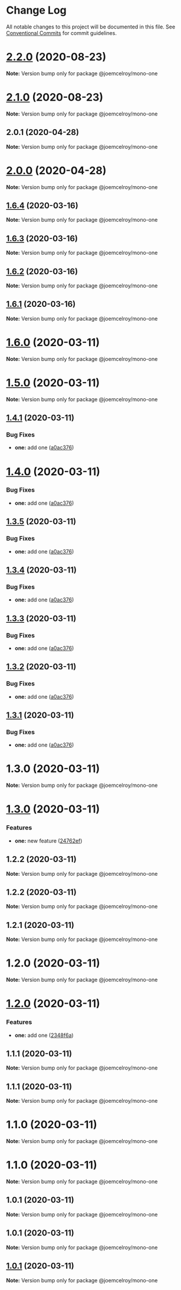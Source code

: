 # Change Log

All notable changes to this project will be documented in this file.
See [Conventional Commits](https://conventionalcommits.org) for commit guidelines.

# [2.2.0](https://github.com/joemcelroy/lerna-monorepo-github-actions-release/compare/v2.0.1...v2.2.0) (2020-08-23)

**Note:** Version bump only for package @joemcelroy/mono-one





# [2.1.0](https://github.com/joemcelroy/lerna-monorepo-github-actions-release/compare/v2.0.1...v2.1.0) (2020-08-23)

**Note:** Version bump only for package @joemcelroy/mono-one





## 2.0.1 (2020-04-28)

**Note:** Version bump only for package @joemcelroy/mono-one





# [2.0.0](https://github.com/joemcelroy/lerna-monorepo-github-actions-release/compare/v1.6.4...v2.0.0) (2020-04-28)

**Note:** Version bump only for package @joemcelroy/mono-one





## [1.6.4](https://github.com/joemcelroy/lerna-monorepo-github-actions-release/compare/v1.6.2...v1.6.4) (2020-03-16)

**Note:** Version bump only for package @joemcelroy/mono-one





## [1.6.3](https://github.com/joemcelroy/lerna-monorepo-github-actions-release/compare/v1.6.2...v1.6.3) (2020-03-16)

**Note:** Version bump only for package @joemcelroy/mono-one





## [1.6.2](https://github.com/joemcelroy/lerna-monorepo-github-actions-release/compare/v1.6.0...v1.6.2) (2020-03-16)

**Note:** Version bump only for package @joemcelroy/mono-one





## [1.6.1](https://github.com/joemcelroy/lerna-monorepo-github-actions-release/compare/v1.6.0...v1.6.1) (2020-03-16)

**Note:** Version bump only for package @joemcelroy/mono-one





# [1.6.0](https://github.com/joemcelroy/lerna-monorepo-github-actions-release/compare/v1.5.0...v1.6.0) (2020-03-11)

**Note:** Version bump only for package @joemcelroy/mono-one





# [1.5.0](https://github.com/joemcelroy/lerna-monorepo-github-actions-release/compare/v1.4.1...v1.5.0) (2020-03-11)

**Note:** Version bump only for package @joemcelroy/mono-one





## [1.4.1](https://github.com/joemcelroy/lerna-monorepo-github-actions-release/compare/v1.3.0...v1.4.1) (2020-03-11)


### Bug Fixes

* **one:** add one ([a0ac376](https://github.com/joemcelroy/lerna-monorepo-github-actions-release/commit/a0ac3764ed5165745b5651fdcc4648108787c164))





# [1.4.0](https://github.com/joemcelroy/lerna-monorepo-github-actions-release/compare/v1.3.0...v1.4.0) (2020-03-11)


### Bug Fixes

* **one:** add one ([a0ac376](https://github.com/joemcelroy/lerna-monorepo-github-actions-release/commit/a0ac3764ed5165745b5651fdcc4648108787c164))





## [1.3.5](https://github.com/joemcelroy/lerna-monorepo-github-actions-release/compare/v1.3.0...v1.3.5) (2020-03-11)


### Bug Fixes

* **one:** add one ([a0ac376](https://github.com/joemcelroy/lerna-monorepo-github-actions-release/commit/a0ac3764ed5165745b5651fdcc4648108787c164))





## [1.3.4](https://github.com/joemcelroy/lerna-monorepo-github-actions-release/compare/v1.3.0...v1.3.4) (2020-03-11)


### Bug Fixes

* **one:** add one ([a0ac376](https://github.com/joemcelroy/lerna-monorepo-github-actions-release/commit/a0ac3764ed5165745b5651fdcc4648108787c164))





## [1.3.3](https://github.com/joemcelroy/lerna-monorepo-github-actions-release/compare/v1.3.0...v1.3.3) (2020-03-11)


### Bug Fixes

* **one:** add one ([a0ac376](https://github.com/joemcelroy/lerna-monorepo-github-actions-release/commit/a0ac3764ed5165745b5651fdcc4648108787c164))





## [1.3.2](https://github.com/joemcelroy/lerna-monorepo-github-actions-release/compare/v1.3.0...v1.3.2) (2020-03-11)


### Bug Fixes

* **one:** add one ([a0ac376](https://github.com/joemcelroy/lerna-monorepo-github-actions-release/commit/a0ac3764ed5165745b5651fdcc4648108787c164))





## [1.3.1](https://github.com/joemcelroy/lerna-monorepo-github-actions-release/compare/v1.3.0...v1.3.1) (2020-03-11)


### Bug Fixes

* **one:** add one ([a0ac376](https://github.com/joemcelroy/lerna-monorepo-github-actions-release/commit/a0ac3764ed5165745b5651fdcc4648108787c164))





# 1.3.0 (2020-03-11)

**Note:** Version bump only for package @joemcelroy/mono-one





# [1.3.0](https://github.com/joemcelroy/lerna-monorepo-github-actions-release/compare/v1.2.2...v1.3.0) (2020-03-11)


### Features

* **one:** new feature ([24762ef](https://github.com/joemcelroy/lerna-monorepo-github-actions-release/commit/24762ef2e818f84a105a1bb4c09e6f30bd7bd410))





## 1.2.2 (2020-03-11)

**Note:** Version bump only for package @joemcelroy/mono-one





## 1.2.2 (2020-03-11)

**Note:** Version bump only for package @joemcelroy/mono-one





## 1.2.1 (2020-03-11)

**Note:** Version bump only for package @joemcelroy/mono-one





# 1.2.0 (2020-03-11)

**Note:** Version bump only for package @joemcelroy/mono-one





# [1.2.0](https://github.com/joemcelroy/lerna-monorepo-github-actions-release/compare/v1.1.1...v1.2.0) (2020-03-11)


### Features

* **one:** add one ([2348f6a](https://github.com/joemcelroy/lerna-monorepo-github-actions-release/commit/2348f6aede39c9c649f941deee9f4a6705367c08))





## 1.1.1 (2020-03-11)

**Note:** Version bump only for package @joemcelroy/mono-one





## 1.1.1 (2020-03-11)

**Note:** Version bump only for package @joemcelroy/mono-one





# 1.1.0 (2020-03-11)

**Note:** Version bump only for package @joemcelroy/mono-one





# 1.1.0 (2020-03-11)

**Note:** Version bump only for package @joemcelroy/mono-one





## 1.0.1 (2020-03-11)

**Note:** Version bump only for package @joemcelroy/mono-one





## 1.0.1 (2020-03-11)

**Note:** Version bump only for package @joemcelroy/mono-one





## [1.0.1](https://github.com/joemcelroy/lerna-monorepo-github-actions-release/compare/v1.0.0...v1.0.1) (2020-03-11)

**Note:** Version bump only for package @joemcelroy/mono-one
